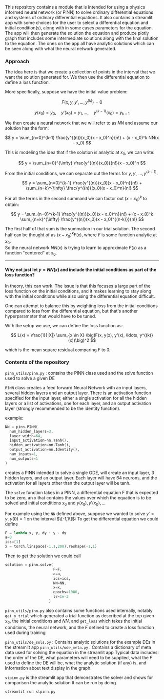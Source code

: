 This repository contains a module that is intended for using a physics informed neural network (or PINN) to solve ordinary differential equations and systems of ordinary differential equations. It also contains a streamlit app with some choices
for the user to select a differential equation and initial condition(s), along with in some cases parameters for the equation. The app will then generate the solution the equation and produce plotly graph that includes some intermediate solutions
along with the final solution to the equation. The ones on the app all have analytic solutions which can be seen along with what the neural network generated.

### Approach

The idea here is that we create a collection of points in the interval that we want the solution generated for. We then use the differential equation to define a loss function.  

More specifically, suppose we have the initial value problem:

$$
F(x, y, y', \ldots, y^{(k)}) = 0
$$

$$
y(x_0) = y_0, \quad y'(x_0) = y_1, \ldots, \quad y^{(k-1)}(x_0) = y_{k-1}
$$

We then create a neural network that we will refer to as $NN$ and assume our solution has the form:

$$
y = \sum_{n=0}^{k-1} \frac{y^{(n)}(x_0)(x - x_0)^n}{n!} + (x - x_0)^k  NN(x - x_0)
$$

This is modeling the idea that if the solution is analytic at $x_0$, we can write:

$$
y = \sum_{n=0}^{\infty} \frac{y^{(n)}(x_0)}{n!}(x - x_0)^n
$$

From the initial conditions, we can separate out the terms for $y, y', \ldots, y^{(k-1)}$:

$$
y = \sum_{n=0}^{k-1} \frac{y^{(n)}(x_0)(x - x_0)^n}{n!} + \sum_{n=k}^{\infty} \frac{y^{(n)}(x_0)(x - x_0)^n}{n!}
$$

For all the terms in the second summand we can factor out $(x - x_0)^k$ to obtain:

$$
y = \sum_{n=0}^{k-1} \frac{y^{(n)}(x_0)(x - x_0)^n}{n!} + (x - x_0)^k \sum_{n=k}^{\infty} \frac{y^{(n)}(x_0)(x - x_0)^{(n-k)}}{n!}
$$

The first half of that sum is the summation in our trial solution. The second half can be thought of as $(x - x_0)^k  F(x)$, where $F$ is some function analytic at $x_0$.  
So the neural network $NN(x)$ is trying to learn to approximate $F(x)$ as a function "centered" at $x_0$.

---

#### Why not just let $y = NN(x)$ and include the initial conditions as part of the loss function?

In theory, this can work. The issue is that this focuses a large part of the loss function on the initial conditions, and it makes learning to stay along with the initial conditions while also using the differential equation difficult.  

One can attempt to balance this by weighting loss from the initial conditions compared to loss from the differential equation, but that's another hyperparameter that would have to be tuned.  

With the setup we use, we can define the loss function as:

$$
L(x) = \frac{1}{|X|} \sum_{x \in X} \big(F(x, y(x), y'(x), \ldots, y^{(k)}(x))\big)^2
$$

which is the mean square residual comparing $F$ to $0$.

### Contents of the repository
`pinn_utils/pinn.py` : contains the PINN class used and the solve function used to solve a given DE

`PINN` class creates a feed forward Neural Network with an input layers, several hidden layers and an output layer. There is an activation function specified for the input layer,
either a single activation for all the hidden layers or a list of activations, one for each layer, and an output activation layer (strongly recommended to be the identity function).

example: 
```python
NN = pinn.PINN(
  num_hidden_layers=3,
  layer_width=64,
  input_activation=nn.Tanh(),
  hidden_activation=nn.Tanh(),
  output_activation=nn.Identity(),
  num_inputs=1,
  num_outputs=1
)
```

creates a PINN intended to solve a single ODE, will create an input layer, 3 hidden layers, and an output layer. Each layer will have 64 neurons, and the activation for all layers other than 
the output layer will be tanh.

The `solve` function takes in a PINN, a differential equation F that is expected to be zero, an x that contains the values over which the equation is to be solved and initial conditions $x_0$ and $y(x_0), y'(x_0),\ldots$

For example using the `NN` defined above, suppose we wanted to solve $y' = y$, $y(0)=1$ on the interval $\[-1,1\]$:
To get the differential equation we could define 
```python
F = lambda x, y, dy : y - dy
a=0
ics=[1]
x = torch.linspace(-1,1,200).reshape(-1,1)
```
Then to get the solution we could call
```python
solution = pinn.solve(
                      F=F,
                      a=a,
                      ics=ics,
                      NN=NN,
                      x=x,
                      epochs=1000,
                      lr=1e-3
                    )
```

`pinn_utils/pinn.py` also contains some functions used internally, notably `get_y_trial` which generated a trial function as described at the top given $x_0$, the initial conditions and $NN$,
and `get_loss` which takes the initial conditions, the neural network, and the $F$ defined to create a loss function used during training

`pinn_utils/de_sols.py` : Contains analytic solutions for the example DEs in the streamlit app
`pinn_utils/ode_meta.py` : Contains a dictionary of meta data used for solving the equation in the streamlit app
Typical data includes: the order of the DE, what parameters will need to be supplied, what the $F$ used to define the DE will be, what the analytic solution (if any) is, and information about text display in the graph

`stpinn.py` is the streamlit app that demonstrates the solver and shows for comparison the analytic solution
It can be run by doing 
```bash
streamlit run stpinn.py
```

